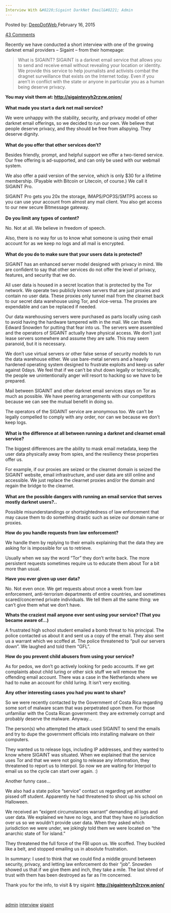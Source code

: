 ```yaml
---
Interview With &#8220;Sigaint DarkNet Email&#8221; Admin
---
```

<article class="post-listing post-9076 post type-post status-publish format-standard has-post-thumbnail hentry  tag-admin tag-interview tag-sigaint">
<div class="post-inner">
<span>Posted by: <a href="https://www.deepdotweb.com/author/admin/" title="">DeepDotWeb </a></span>
<span>February 16, 2015</span>

<span><a href="https://www.deepdotweb.com/2015/02/16/interview-sigaint-darknet-email-admin/#comments">43 Comments</a></span>


<p>Recently we have conducted a short interview with one of the growing darknet email providers &#8211; Sigaint &#8211; from their homepage:</p>
<blockquote><p>What is SIGAINT? SIGAINT is a darknet email service that allows you to send and receive email without revealing your location or identity. We provide this service to help journalists and activists combat the dragnet surveillance that exists on the Internet today. Even if you aren&#8217;t in conflict with the state or anyone in particular you as a human being deserve privacy.</p></blockquote>
<p><strong>You may visit them at: <span style="text-decoration: underline;">http://sigaintevyh2rzvw.onion/</span></strong><br/>
<span class="im"><br/>
<strong> What made you start a dark net mail service?</strong></span></p>
<p>We were unhappy with the stability, security, and privacy model of other darknet email offerings, so we decided to run our own. We believe that people deserve privacy, and they should be free from allspying. They deserve dignity.<br/>
<span class="im"><br/>
<strong> What do you offer that other services don&#8217;t?</strong></span></p>
<p>Besides friendly, prompt, and helpful support we offer a two-tiered service. Our free offering is ad-supported, and can only be used with our webmail system.</p>
<p>We also offer a paid version of the service, which is only $30 for a lifetime membership. (Payable with Bitcoin or Litecoin, of course.) We call it SIGAINT Pro.</p>
<p>SIGAINT Pro gets you 20x the storage, IMAPS/POP3S/SMTPS access so you can use your account from almost any mail client. You also get access to our new secure Bitmessage gateway.<br/>
<span class="im"><br/>
<strong> Do you limit any types of content?</strong></span></p>
<p>No. Not at all. We believe in freedom of speech.</p>
<p>Also, there is no way for us to know what someone is using their email account for as we keep no logs and all mail is encrypted.<br/>
<span class="im"><br/>
<strong> What do you do to make sure that your users data is protected?</strong></span></p>
<p>SIGAINT has an enhanced server model designed with privacy in mind. We are confident to say that other services do not offer the level of privacy, features, and security that we do.</p>
<p>All user data is housed in a secret location that is protected by the Tor network. We operate two publicly known servers that are just proxies and contain no user data. These proxies only tunnel mail from the clearnet back to our secret data warehouse using Tor, and vice-versa. The proxies are expendable and can be replaced if needed.</p>
<p>Our data warehousing servers were purchased as parts locally using cash to avoid having the hardware tampered with in the mail. We can thank Edward Snowden for putting that fear into us. The servers were assembled and the operators of SIGAINT actually have physical access. We don&#8217;t just lease servers somewhere and assume they are safe. This may seem paranoid, but it is necessary.</p>
<p>We don&#8217;t use virtual servers or other false sense of security models to run the data warehouse either. We use bare-metal servers and a heavily hardened operating system designed to frustrate exploits and keep us safer against 0days. We feel that if we can&#8217;t be shut down legally or technically, the people we unintentionally anger will resort to hacking so we have to be prepared.</p>
<p>Mail between SIGAINT and other darknet email services stays on Tor as much as possible. We have peering arrangements with our competitors because we can see the mutual benefit in doing so.</p>
<p>The operators of the SIGAINT service are anonymous too. We can&#8217;t be legally compelled to comply with any order, nor can we because we don&#8217;t keep logs.<br/>
<span class="im"><br/>
<strong> What is the difference at all between running a darknet and clearnet email service?</strong></span></p>
<p>The biggest differences are the ability to mask email metadata, keep the user data physically away from spies, and the resiliency these properties offer us.</p>
<p>For example, if our proxies are seized or the clearnet domain is seized the SIGAINT website, email infrastructure, and user data are still online and accessible. We just replace the clearnet proxies and/or the domain and regain the bridge to the clearnet.<br/>
<span class="im"><br/>
<strong> What are the possible dangers with running an email service that serves mostly darknet users?..</strong></span></p>
<p>Possible misunderstandings or shortsightedness of law enforcement that may cause them to do something drastic such as seize our domain name or proxies.</p>
<p><strong> How do you handle requests from law enforcement?</strong></p>
<p>We handle them by replying to their emails explaining that the data they are asking for is impossible for us to retrieve.</p>
<p>Usually when we say the word &#8220;Tor&#8221; they don&#8217;t write back. The more persistent requests sometimes require us to educate them about Tor a bit more than usual.</p>
<p><strong> Have you ever given up user data?</strong></p>
<p>No. Not even once. We get requests about once a week from law enforcement, anti-terrorism departments of entire countries, and sometimes scared/concerned private individuals. We tell them all the same thing: we can&#8217;t give them what we don&#8217;t have.</p>
<p><strong>Whats the craziest mail anyone ever sent using your service? (That you became aware of&#8230;)<br/>
</strong></p>
<p>A frustrated high school student emailed a bomb threat to his principal. The police contacted us about it and sent us a copy of the email. They also sent us a warrant which we scoffed at. The police threatened to &#8220;pull our servers down&#8221;. We laughed and told them &#8220;GFL&#8221;.</p>
<p><strong>How do you prevent child abusers from using your service?</strong></p>
<p>As for pedos, we don&#8217;t go actively looking for pedo accounts. If we get complaints about child luring or other sick stuff we will remove the offending email account. There was a case in the Netherlands where we had to nuke an account for child luring. It isn&#8217;t very exciting.</p>
<p><strong>Any other interesting cases you had you want to share?</strong></p>
<p>So we were recently contacted by the Government of Costa Rica regarding some sort of malware scam that was perpetrated upon them. For those unfamiliar with the Costa Rican government: they are extremely corrupt and probably deserve the malware. Anyway&#8230;</p>
<p>The person(s) who attempted the attack used SIGAINT to send the emails and try to dupe the government officials into installing malware on their computers.</p>
<p>They wanted us to release logs, including IP addresses, and they wanted to know where SIGAINT was situated. When we explained that the service uses Tor and that we were not going to release any information, they threatened to report us to Interpol. So now we are waiting for Interpol to email us so the cycle can start over again. :)</p>
<p>Another funny case&#8230;</p>
<p>We also had a state police &#8220;service&#8221; contact us regarding yet another pissed off student. Apparently he had threatened to shoot up his school on Halloween.</p>
<p>We received an &#8220;exigent circumstances warrant&#8221; demanding all logs and user data. We explained we have no logs, and that they have no jurisdiction over us so we wouldn&#8217;t provide user data. When they asked which jurisdiction we were under, we jokingly told them we were located on &#8220;the anarchic state of Tor island.&#8221;</p>
<p>They threatened the full force of the FBI upon us. We scoffed. They buckled like a belt, and stopped emailing us in absolute frustration.</p>
<p>In summary: I used to think that we could find a middle ground between security, privacy, and letting law enforcement do their &#8220;job&#8221;. Snowden showed us that if we give them and inch, they take a mile. The last shred of trust with them has been destroyed as far as I&#8217;m concerned.</p>
<p>Thank you for the info, to visit &amp; try sigaint: <strong><span style="text-decoration: underline;">http://sigaintevyh2rzvw.onion/</span></strong></p>
<p>&nbsp;</p>
</div>
<a href="https://www.deepdotweb.com/tag/admin/" rel="tag">admin</a> <a href="https://www.deepdotweb.com/tag/interview/" rel="tag">interview</a> <a href="https://www.deepdotweb.com/tag/sigaint/" rel="tag">sigaint</a></span> <span style="display:none" class="updated">2015-02-16